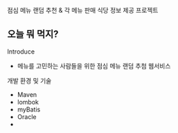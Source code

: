 점심 메뉴 랜덤 추천 & 각 메뉴 판매 식당 정보 제공 프로젝트
## 오늘 뭐 먹지?
Introduce 
- 메뉴를 고민하는 사람들을 위한 점심 메뉴 랜덤 추첨 웹서비스

개발 환경 및 기술
- Maven
- lombok
- myBatis
- Oracle
- 
